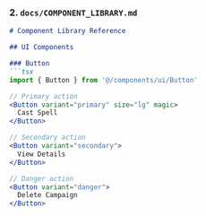 ### 2. `docs/COMPONENT_LIBRARY.md`

```markdown
# Component Library Reference

## UI Components

### Button
```tsx
import { Button } from '@/components/ui/Button'

// Primary action
<Button variant="primary" size="lg" magic>
  Cast Spell
</Button>

// Secondary action
<Button variant="secondary">
  View Details
</Button>

// Danger action
<Button variant="danger">
  Delete Campaign
</Button>